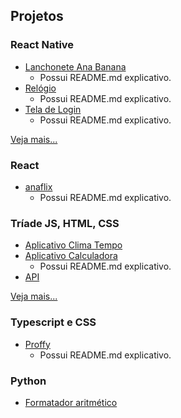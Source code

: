 
<!--
**anabeatrizzz/anabeatrizzz** is a ✨ _special_ ✨ repository because its `README.md` (this file) appears on your GitHub profile.

Here are some ideas to get you started:

- 🔭 I’m currently working on ...
- 🌱 I’m currently learning ...
- 👯 I’m looking to collaborate on ...
- 🤔 I’m looking for help with ...
- 💬 Ask me about ...
- 📫 How to reach me: ...
- 😄 Pronouns: ...
- ⚡ Fun fact: ...
-->

## Projetos
### React Native
- [Lanchonete Ana Banana](https://github.com/anabeatrizzz/app-mobile2-refeito)
  - Possui README.md explicativo.
- [Relógio](https://github.com/anabeatrizzz/mobile2-app-um)
  - Possui README.md explicativo.
- [Tela de Login](https://github.com/anabeatrizzz/mobile2-app-tres)
  - Possui README.md explicativo.

[Veja mais...](https://github.com/anabeatrizzz?tab=repositories)

### React
- [anaflix](https://github.com/anabeatrizzz/anaflix)
  - Possui README.md explicativo.

### Tríade JS, HTML, CSS
- [Aplicativo Clima Tempo](https://github.com/anabeatrizzz/api-clima-tempo)
- [Aplicativo Calculadora](https://github.com/anabeatrizzz/monaca-app-dois)
  - Possui README.md explicativo.
- [API](https://github.com/anabeatrizzz/monaca-app-cinco)

[Veja mais...](https://github.com/anabeatrizzz?tab=repositories)

### Typescript e CSS
- [Proffy](https://github.com/anabeatrizzz/proffy-nlw)
  - Possui README.md explicativo.

### Python
- [Formatador aritmético](https://github.com/anabeatrizzz/boilerplate-arithmetic-formatter)
